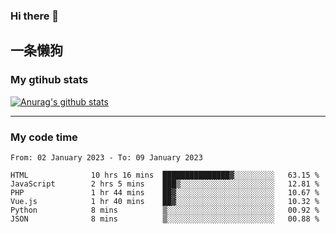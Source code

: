 ### Hi there 👋

## 一条懒狗
<!--
**kiss-me-quickly/kiss-me-quickly** is a ✨ _special_ ✨ repository because its `README.md` (this file) appears on your GitHub profile.

Here are some ideas to get you started:

- 🔭 I’m currently working on ...
- 🌱 I’m currently learning ...
- 👯 I’m looking to collaborate on ...
- 🤔 I’m looking for help with ...
- 💬 Ask me about ...
- 📫 How to reach me: ...
- 😄 Pronouns: ...
- ⚡ Fun fact: ...
-->


### My gtihub stats

[![Anurag's github stats](https://github-readme-stats.vercel.app/api?username=kiss-me-quickly)](https://github.com/anuraghazra/github-readme-stats)

***

### My code time

<!--START_SECTION:waka-->

```text
From: 02 January 2023 - To: 09 January 2023

HTML              10 hrs 16 mins  ███████████████▓░░░░░░░░░   63.15 %
JavaScript        2 hrs 5 mins    ███▒░░░░░░░░░░░░░░░░░░░░░   12.81 %
PHP               1 hr 44 mins    ██▓░░░░░░░░░░░░░░░░░░░░░░   10.67 %
Vue.js            1 hr 40 mins    ██▓░░░░░░░░░░░░░░░░░░░░░░   10.32 %
Python            8 mins          ▒░░░░░░░░░░░░░░░░░░░░░░░░   00.92 %
JSON              8 mins          ▒░░░░░░░░░░░░░░░░░░░░░░░░   00.88 %
```

<!--END_SECTION:waka-->

